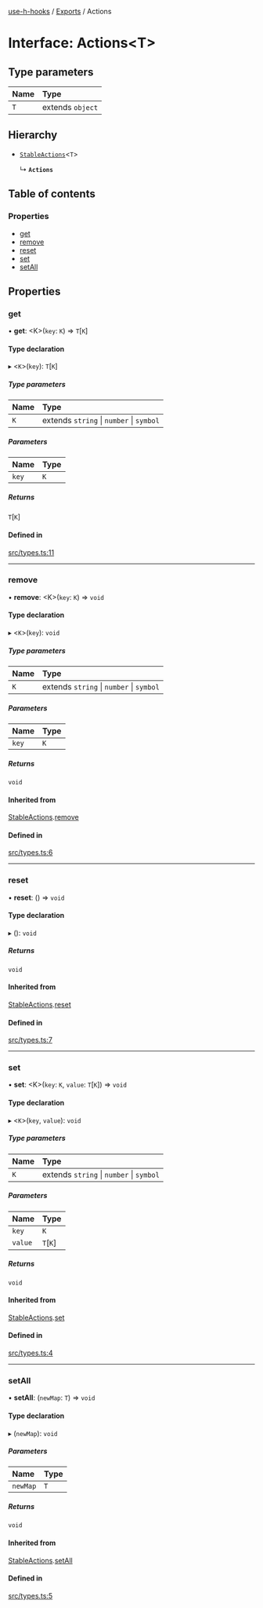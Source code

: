 [use-h-hooks](../README.md) / [Exports](../modules.md) / Actions

# Interface: Actions<T\>

## Type parameters

| Name | Type |
| :------ | :------ |
| `T` | extends `object` |

## Hierarchy

- [`StableActions`](StableActions.md)<`T`\>

  ↳ **`Actions`**

## Table of contents

### Properties

- [get](Actions.md#get)
- [remove](Actions.md#remove)
- [reset](Actions.md#reset)
- [set](Actions.md#set)
- [setAll](Actions.md#setall)

## Properties

### get

• **get**: <K\>(`key`: `K`) => `T`[`K`]

#### Type declaration

▸ <`K`\>(`key`): `T`[`K`]

##### Type parameters

| Name | Type |
| :------ | :------ |
| `K` | extends `string` \| `number` \| `symbol` |

##### Parameters

| Name | Type |
| :------ | :------ |
| `key` | `K` |

##### Returns

`T`[`K`]

#### Defined in

[src/types.ts:11](https://github.com/AhmadHddad/use-h-hooks/blob/e0d1859/src/types.ts#L11)

___

### remove

• **remove**: <K\>(`key`: `K`) => `void`

#### Type declaration

▸ <`K`\>(`key`): `void`

##### Type parameters

| Name | Type |
| :------ | :------ |
| `K` | extends `string` \| `number` \| `symbol` |

##### Parameters

| Name | Type |
| :------ | :------ |
| `key` | `K` |

##### Returns

`void`

#### Inherited from

[StableActions](StableActions.md).[remove](StableActions.md#remove)

#### Defined in

[src/types.ts:6](https://github.com/AhmadHddad/use-h-hooks/blob/e0d1859/src/types.ts#L6)

___

### reset

• **reset**: () => `void`

#### Type declaration

▸ (): `void`

##### Returns

`void`

#### Inherited from

[StableActions](StableActions.md).[reset](StableActions.md#reset)

#### Defined in

[src/types.ts:7](https://github.com/AhmadHddad/use-h-hooks/blob/e0d1859/src/types.ts#L7)

___

### set

• **set**: <K\>(`key`: `K`, `value`: `T`[`K`]) => `void`

#### Type declaration

▸ <`K`\>(`key`, `value`): `void`

##### Type parameters

| Name | Type |
| :------ | :------ |
| `K` | extends `string` \| `number` \| `symbol` |

##### Parameters

| Name | Type |
| :------ | :------ |
| `key` | `K` |
| `value` | `T`[`K`] |

##### Returns

`void`

#### Inherited from

[StableActions](StableActions.md).[set](StableActions.md#set)

#### Defined in

[src/types.ts:4](https://github.com/AhmadHddad/use-h-hooks/blob/e0d1859/src/types.ts#L4)

___

### setAll

• **setAll**: (`newMap`: `T`) => `void`

#### Type declaration

▸ (`newMap`): `void`

##### Parameters

| Name | Type |
| :------ | :------ |
| `newMap` | `T` |

##### Returns

`void`

#### Inherited from

[StableActions](StableActions.md).[setAll](StableActions.md#setall)

#### Defined in

[src/types.ts:5](https://github.com/AhmadHddad/use-h-hooks/blob/e0d1859/src/types.ts#L5)
